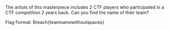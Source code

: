 The artists of this masterpiece includes 2 CTF players who participated in a CTF competition 2 years back. Can you find the name of their team?

Flag Format: Breach{teamnamewithoutspaces}
